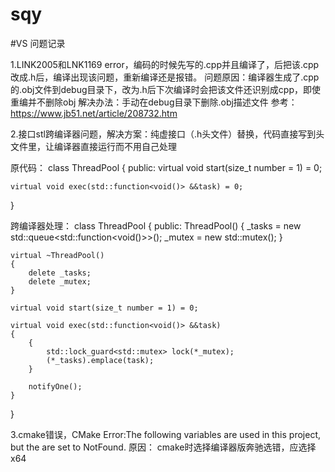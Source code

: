 # sqy

#VS 问题记录

1.LINK2005和LNK1169 error，编码的时候先写的.cpp并且编译了，后把该.cpp改成.h后，编译出现该问题，重新编译还是报错。
问题原因：编译器生成了.cpp的.obj文件到debug目录下，改为.h后下次编译时会把该文件还识别成cpp，即使重编并不删除obj
解决办法：手动在debug目录下删除.obj描述文件
参考：https://www.jb51.net/article/208732.htm

2.接口stl跨编译器问题，解决方案：纯虚接口（.h头文件）替换，代码直接写到头文件里，让编译器直接运行而不用自己处理

原代码：
class ThreadPool
{
public:
	virtual void start(size_t number = 1) = 0;

	virtual void exec(std::function<void()> &&task) = 0;
}

跨编译器处理：
class ThreadPool
{
public:
	ThreadPool()
	{
		_tasks = new std::queue<std::function<void()>>();
		_mutex = new std::mutex();
	}

	virtual ~ThreadPool()
	{
		delete _tasks;
		delete _mutex;
	}

	virtual void start(size_t number = 1) = 0;

	virtual void exec(std::function<void()> &&task)
	{
		{
			std::lock_guard<std::mutex> lock(*_mutex);
			(*_tasks).emplace(task);
		}

		notifyOne();
	}
}

3.cmake错误，CMake Error:The following variables are used in this project, but the are set to NotFound. 原因：
cmake时选择编译器版奔驰选错，应选择x64
